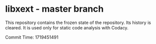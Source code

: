 # libxext - master branch

This repository contains the frozen state of the repository.
Its history is cleared. It is used only for static code
analysis with Codacy.

Commit Time: 1719451491
